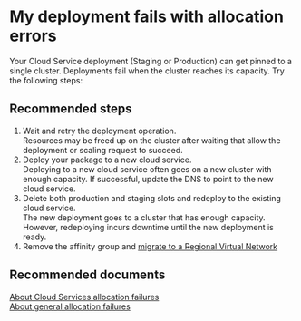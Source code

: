 <properties 
	pageTitle="My deployment fails with allocation errors"
	description="My deployment fails with allocation errors"
	service="microsoft.classiccompute"
	resource="domainnames"
	authors="jluk"
	displayOrder="2"
	selfHelpType="resource"
	supportTopicIds=""
	resourceTags=""	 
	productPesIds=""
	cloudEnvironments="MoonCake"
/>

# My deployment fails with allocation errors
Your Cloud Service deployment (Staging or Production) can get pinned to a single cluster. Deployments fail when the cluster reaches its capacity. Try the following steps:

## **Recommended steps**

1. Wait and retry the deployment operation.<br>
Resources may be freed up on the cluster after waiting that allow the deployment or scaling request to succeed.   
2. Deploy your package to a new cloud service.<br>
Deploying to a new cloud service often goes on a new cluster with enough capacity. If successful, update the DNS to point to the new cloud service. 
3. Delete both production and staging slots and redeploy to the existing cloud service.<br>
The new deployment goes to a cluster that has enough capacity. However, redeploying incurs downtime until the new deployment is ready. 
4. Remove the affinity group and [migrate to a Regional Virtual Network](https://docs.azure.cn/virtual-network/virtual-networks-migrate-to-regional-vnet/)

## **Recommended documents**
[About Cloud Services allocation failures](https://docs.azure.cn/cloud-services/cloud-services-allocation-failures/) <br>
[About general allocation failures](https://azure.microsoft.com/blog/allocation-failure-and-remediation/)
